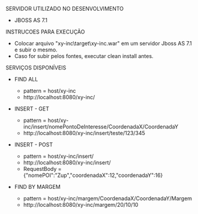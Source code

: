 SERVIDOR UTILIZADO NO DESENVOLVIMENTO

* JBOSS AS 7.1

INSTRUCOES PARA EXECUÇÃO

* Colocar arquivo "xy-inc\target\xy-inc.war" em um servidor Jboss AS 7.1 e subir o mesmo.
* Caso for subir pelos fontes, executar clean install antes.

SERVIÇOS DISPONÍVEIS

* FIND ALL
	- pattern = host/xy-inc
	- http://localhost:8080/xy-inc/
	
* INSERT - GET
	- pattern = host/xy-inc/insert/nomePontoDeInteresse/CoordenadaX/CoordenadaY
	- http://localhost:8080/xy-inc/insert/teste/123/345
	
* INSERT - POST
	- pattern = host/xy-inc/insert/
	- http://localhost:8080/xy-inc/insert/
	- RequestBody = {"nomePOI":"Zup","coordenadaX":12,"coordenadaY":16}

* FIND BY MARGEM
	- pattern = host/xy-inc/margem/CoordenadaX/CoordenadaY/Margem
	- http://localhost:8080/xy-inc/margem/20/10/10
